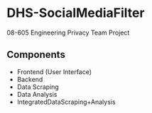 # DHS-SocialMediaFilter

08-605 Engineering Privacy Team Project

## Components

- Frontend (User Interface)
- Backend
- Data Scraping
- Data Analysis
- IntegratedDataScraping+Analysis
